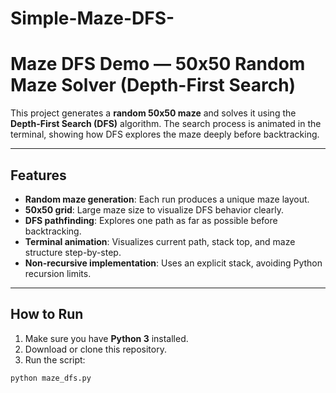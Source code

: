 # Simple-Maze-DFS-
# Maze DFS Demo — 50x50 Random Maze Solver (Depth-First Search)

This project generates a **random 50x50 maze** and solves it using the **Depth-First Search (DFS)** algorithm. The search process is animated in the terminal, showing how DFS explores the maze deeply before backtracking.

---

## Features

- **Random maze generation**: Each run produces a unique maze layout.
- **50x50 grid**: Large maze size to visualize DFS behavior clearly.
- **DFS pathfinding**: Explores one path as far as possible before backtracking.
- **Terminal animation**: Visualizes current path, stack top, and maze structure step-by-step.
- **Non-recursive implementation**: Uses an explicit stack, avoiding Python recursion limits.

---

## How to Run

1. Make sure you have **Python 3** installed.
2. Download or clone this repository.
3. Run the script:

```bash
python maze_dfs.py
